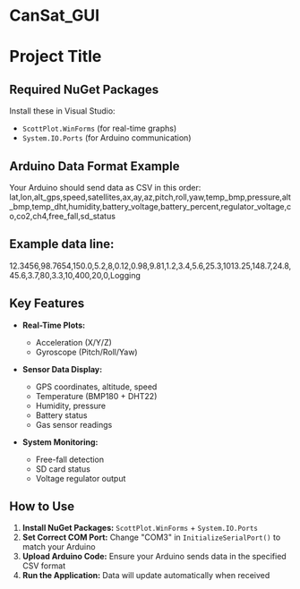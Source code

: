 # CanSat_GUI
# Project Title

## Required NuGet Packages
Install these in Visual Studio:
- `ScottPlot.WinForms` (for real-time graphs)
- `System.IO.Ports` (for Arduino communication)

## Arduino Data Format Example
Your Arduino should send data as CSV in this order: lat,lon,alt_gps,speed,satellites,ax,ay,az,pitch,roll,yaw,temp_bmp,pressure,alt_bmp,temp_dht,humidity,battery_voltage,battery_percent,regulator_voltage,co,co2,ch4,free_fall,sd_status
## Example data line:
12.3456,98.7654,150.0,5.2,8,0.12,0.98,9.81,1.2,3.4,5.6,25.3,1013.25,148.7,24.8,45.6,3.7,80,3.3,10,400,20,0,Logging


## Key Features
- **Real-Time Plots:**
  - Acceleration (X/Y/Z)
  - Gyroscope (Pitch/Roll/Yaw)
  
- **Sensor Data Display:**
  - GPS coordinates, altitude, speed
  - Temperature (BMP180 + DHT22)
  - Humidity, pressure
  - Battery status
  - Gas sensor readings
  
- **System Monitoring:**
  - Free-fall detection
  - SD card status
  - Voltage regulator output

## How to Use
1. **Install NuGet Packages:** `ScottPlot.WinForms` + `System.IO.Ports`
2. **Set Correct COM Port:** Change "COM3" in `InitializeSerialPort()` to match your Arduino
3. **Upload Arduino Code:** Ensure your Arduino sends data in the specified CSV format
4. **Run the Application:** Data will update automatically when received

